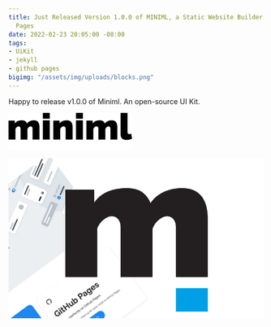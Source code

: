 ```yaml
---
title: Just Released Version 1.0.0 of MINIML, a Static Website Builder for Github
  Pages
date: 2022-02-23 20:05:00 -08:00
tags:
- UiKit
- jekyll
- github pages
bigimg: "/assets/img/uploads/blocks.png"
---
```


Happy to release v1.0.0 of Miniml.  An open-source UI Kit.

![](/assets/img/uploads/logo-black.svg)

![](/assets/img/uploads/mslant-site.png)